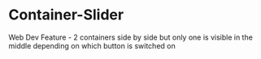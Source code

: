 # Container-Slider
Web Dev Feature - 2 containers side by side but only one is visible in the middle depending on which button is switched on
